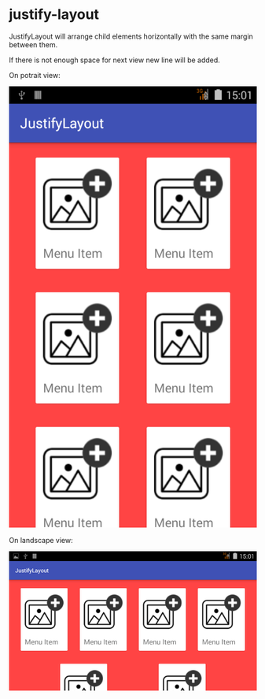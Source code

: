 # justify-layout
JustifyLayout will arrange child elements horizontally with the same margin between them.

If there is not enough space for next view new line will be added.


On potrait view:

![alt text][potrait]

[potrait]: https://raw.githubusercontent.com/ahmadmuzakki29/justify-layout/master/justifylayout/src/main/res/drawable/potrait.png "Potrait"


On landscape view:

![alt text][landscape]

[landscape]: https://raw.githubusercontent.com/ahmadmuzakki29/justify-layout/master/justifylayout/src/main/res/drawable/landscape.png "Landscape"
